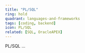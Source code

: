 ```yaml
---
title: "PL/SQL"
ring: hold
quadrant: languages-and-frameworks
tags: [coding, backend]
icon: PL/SQL
related: [SQL, OracleAPEX]
---
```


PL/SQL ...
